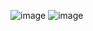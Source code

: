 ![image](https://github.com/user-attachments/assets/fe931c95-e39d-4cb9-aa2f-5dc76d1c2ca6)
![image](https://github.com/user-attachments/assets/a035f591-e3c7-4380-8be8-ebbe81be1423)

